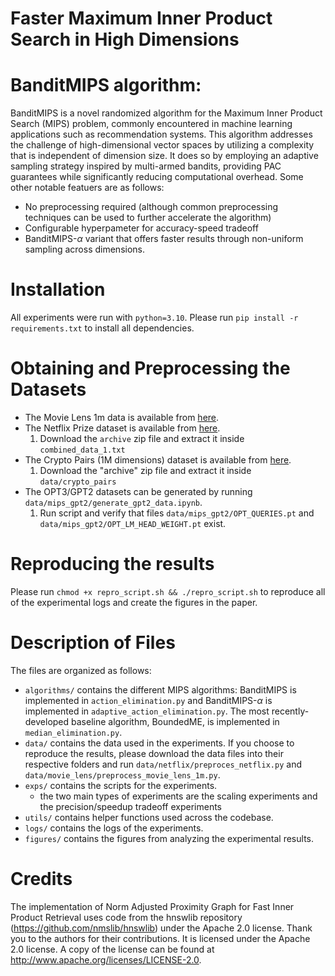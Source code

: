 # Faster Maximum Inner Product Search in High Dimensions

# BanditMIPS algorithm:
BanditMIPS is a novel randomized algorithm for the Maximum Inner Product Search (MIPS) problem, commonly encountered in machine learning applications such as recommendation systems. This algorithm addresses the challenge of high-dimensional vector spaces by utilizing a complexity that is independent of dimension size. It does so by employing an adaptive sampling strategy inspired by multi-armed bandits, providing PAC guarantees while significantly reducing computational overhead. Some other notable featuers are as follows:
- No preprocessing required (although common preprocessing techniques can be used to further accelerate the algorithm)
- Configurable hyperpameter for accuracy-speed tradeoff
- BanditMIPS-$\alpha$ variant that offers faster results through non-uniform sampling across dimensions.

# Installation
All experiments were run with `python=3.10`. Please run `pip install -r requirements.txt` to install all dependencies. 

# Obtaining and Preprocessing the Datasets
- The Movie Lens 1m data is available from [here](https://grouplens.org/datasets/movielens/1m/).
- The Netflix Prize dataset is available from [here](https://www.kaggle.com/datasets/netflix-inc/netflix-prize-data).
  1. Download the `archive` zip file and extract it inside `combined_data_1.txt` 
- The Crypto Pairs (1M dimensions) dataset is available from [here](https://www.kaggle.com/datasets/tencars/392-crypto-currency-pairs-at-minute-resolution).
  1. Download the "archive" zip file and extract it inside `data/crypto_pairs`
- The OPT3/GPT2 datasets can be generated by running `data/mips_gpt2/generate_gpt2_data.ipynb`.
  1. Run script and verify that files `data/mips_gpt2/OPT_QUERIES.pt` and `data/mips_gpt2/OPT_LM_HEAD_WEIGHT.pt` exist. 

# Reproducing the results
Please run `chmod +x repro_script.sh && ./repro_script.sh` to reproduce all of the experimental logs and create the figures in the paper.

# Description of Files

The files are organized as follows:

- `algorithms/` contains the different MIPS algorithms: BanditMIPS is implemented in `action_elimination.py` and BanditMIPS-$\alpha$ is implemented in `adaptive_action_elimination.py`. The most recently-developed baseline algorithm, BoundedME, is implemented in `median_elimination.py`.
- `data/` contains the data used in the experiments. If you choose to reproduce the results, please download the data files into their respective folders and run `data/netflix/preproces_netflix.py` and `data/movie_lens/preprocess_movie_lens_1m.py`.
- `exps/` contains the scripts for the experiments.
  - the two main types of experiments are the scaling experiments and the precision/speedup tradeoff experiments
- `utils/` contains helper functions used across the codebase.
- `logs/` contains the logs of the experiments.
- `figures/` contains the figures from analyzing the experimental results.

# Credits

The implementation of Norm Adjusted Proximity Graph for Fast Inner Product Retrieval uses code from the hnswlib repository (https://github.com/nmslib/hnswlib) under the Apache 
2.0 license. Thank you to the authors for their contributions. It is licensed under the Apache 2.0 license. A copy 
of the license can be found at http://www.apache.org/licenses/LICENSE-2.0.
